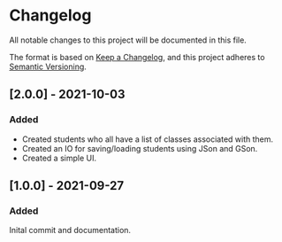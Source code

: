 # Changelog
All notable changes to this project will be documented in this file.

The format is based on [Keep a Changelog](https://keepachangelog.com/en/1.0.0/),
and this project adheres to [Semantic Versioning](https://semver.org/spec/v2.0.0.html).

## [2.0.0] - 2021-10-03
### Added
 - Created students who all have a list of classes associated with them.
 - Created an IO for saving/loading students using JSon and GSon.
 - Created a simple UI.
## [1.0.0] - 2021-09-27
### Added
Inital commit and documentation.
